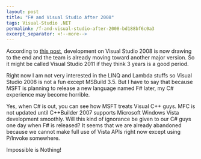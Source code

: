 ```yaml
---
layout: post
title: "F# and Visual Studio After 2008"
tags: Visual-Studio .NET
permalink: /f-and-visual-studio-after-2008-bd188bf6c0a3
excerpt_separator: <!--more-->
---
```

According to [this post](http://blogs.msdn.com/charlie/archive/2007/10/28/community-convergence-xxxiv.aspx), development on Visual Studio 2008 is now drawing to the end and the team is already moving toward another major version. So it might be called Visual Studio 2011 if they think 3 years is a good period.
<!--more-->

Right now I am not very interested in the LINQ and Lambda stuffs so Visual Studio 2008 is not a fun except MSBuild 3.5. But I have to say that because MSFT is planning to release a new language named F# later, my C# experience may become horrible.

Yes, when C# is out, you can see how MSFT treats Visual C++ guys. MFC is not updated until C++Builder 2007 supports Microsoft Windows Vista development smoothly. Will this kind of ignorance be given to our C# guys one day when F# is released? It seems that we are already abandoned because we cannot make full use of Vista APIs right now except using P/Invoke somewhere.

Impossible is Nothing!
